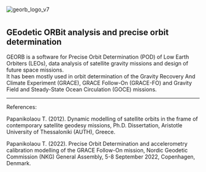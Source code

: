 ![georb_logo_v7](https://user-images.githubusercontent.com/102968112/182955140-320d8bae-7220-4e0c-8c9d-60481c1ce031.png)


# 

## GEodetic ORBit analysis and precise orbit determination
  
GEORB is a software for Precise Orbit Determination (POD) of Low Earth Orbiters (LEOs), data analysis of satellite gravity missions and design of future space missions. 	
It has been mostly used in orbit determination of the Gravity Recovery And Climate Experiment (GRACE), GRACE Follow-On (GRACE-FO) and Gravity Field and Steady-State Ocean Circulation (GOCE) missions.  


---
References:

Papanikolaou T. (2012). Dynamic modelling of satellite orbits in the frame of contemporary satellite geodesy missions, Ph.D. Dissertation, Aristotle University of Thessaloniki (AUTH), Greece.

Papanikolaou T. (2022). Precise Orbit Determination and accelerometry calibration modelling of the GRACE Follow-On mission, Nordic Geodetic Commission (NKG) General Assembly, 5-8 September 2022, Copenhagen, Denmark.
